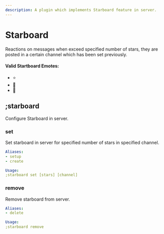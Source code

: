 ```yaml
---
description: A plugin which implements Starboard feature in server.
---
```


# Starboard

Reactions on messages when exceed specified number of stars, they are posted in a certain channel which has been set previously.

#### Valid Startboard Emotes:

* ⭐
* 🌟
* 🤩

## ;starboard

Configure Starboard in server.

### set

Set starboard in server for specified number of stars in specified channel.

```yaml
Aliases:
- setup
- create

Usage:
;starboard set [stars] [channel]
```

### remove

Remove starboard from server.

```yaml
Aliases:
- delete

Usage:
;starboard remove
```

